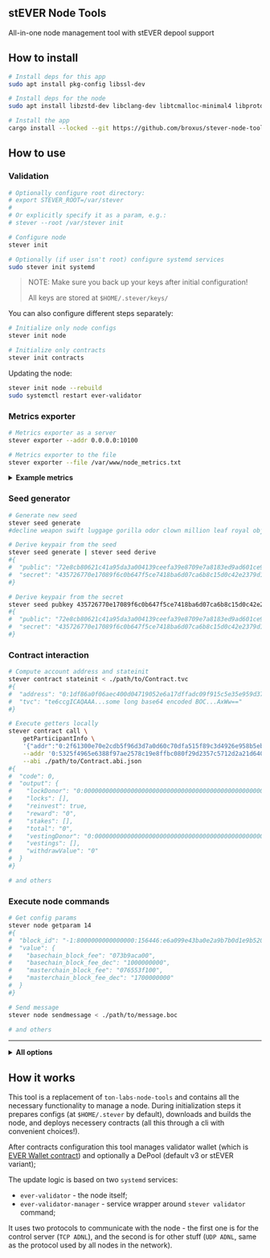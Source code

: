 ## stEVER Node Tools

All-in-one node management tool with stEVER depool support

## How to install

```bash
# Install deps for this app
sudo apt install pkg-config libssl-dev

# Install deps for the node
sudo apt install libzstd-dev libclang-dev libtcmalloc-minimal4 libprotobuf-dev libgoogle-perftools-dev

# Install the app
cargo install --locked --git https://github.com/broxus/stever-node-tools
```

## How to use

### Validation

```bash
# Optionally configure root directory:
# export STEVER_ROOT=/var/stever
#
# Or explicitly specify it as a param, e.g.:
# stever --root /var/stever init

# Configure node
stever init

# Optionally (if user isn't root) configure systemd services
sudo stever init systemd
```

> NOTE: Make sure you back up your keys after initial configuration!
>
> All keys are stored at `$HOME/.stever/keys/`

You can also configure different steps separately:

```bash
# Initialize only node configs
stever init node

# Initialize only contracts
stever init contracts
```

Updating the node:

```bash
stever init node --rebuild
sudo systemctl restart ever-validator
```

### Metrics exporter

```bash
# Metrics exporter as a server
stever exporter --addr 0.0.0.0:10100

# Metrics exporter to the file
stever exporter --file /var/www/node_metrics.txt
```

<details><summary><b>Example metrics</b></summary>
<p>

```
collected_at 1669042606
node_ready 1
node_version_major 0
node_version_minor 51
node_version_patch 1
mc_seqno 155886
mc_time 1669042601
mc_time_diff 5
sc_time_diff 5
in_current_vset{adnl="d5af8f62c027774831aea3fe00d78fc78ed69f233d885382e72f9adefd8c4f05"} 1
in_next_vset 0
```

</p>
</details>

### Seed generator

```bash
# Generate new seed
stever seed generate
#decline weapon swift luggage gorilla odor clown million leaf royal object movie

# Derive keypair from the seed
stever seed generate | stever seed derive
#{
#  "public": "72e8cb80621c41a95da3a004139ceefa39e8709e7a8183ed9ad601ce9a13714d",
#  "secret": "435726770e17089f6c0b647f5ce7418ba6d07ca6b8c15d0c42e2379d1a09b6cc"
#}

# Derive keypair from the secret
stever seed pubkey 435726770e17089f6c0b647f5ce7418ba6d07ca6b8c15d0c42e2379d1a09b6cc
#{
#  "public": "72e8cb80621c41a95da3a004139ceefa39e8709e7a8183ed9ad601ce9a13714d",
#  "secret": "435726770e17089f6c0b647f5ce7418ba6d07ca6b8c15d0c42e2379d1a09b6cc"
#}
```

### Contract interaction

```bash
# Compute account address and stateinit
stever contract stateinit < ./path/to/Contract.tvc
#{
#  "address": "0:1df86a0f06aec400d04719052e6a17dffadc09f915c5e35e959d37d59beb7ac3",
#  "tvc": "te6ccgICAQAAA...some long base64 encoded BOC...AxWw=="
#}

# Execute getters locally
stever contract call \
    getParticipantInfo \
    '{"addr":"0:2f61300e70e2cdb5f96d3d7a0d60c70dfa515f89c3d4926e958b5eb147977469"}' \
    --addr '0:5325f4965e6388f97ae2578c19e8ffbc080f29d2357c5712d2a21d640dc10fb7' \
    --abi ./path/to/Contract.abi.json
#{
#  "code": 0,
#  "output": {
#    "lockDonor": "0:0000000000000000000000000000000000000000000000000000000000000000",
#    "locks": [],
#    "reinvest": true,
#    "reward": "0",
#    "stakes": [],
#    "total": "0",
#    "vestingDonor": "0:0000000000000000000000000000000000000000000000000000000000000000",
#    "vestings": [],
#    "withdrawValue": "0"
#  }
#}

# and others
```

### Execute node commands

```bash
# Get config params
stever node getparam 14
#{
#  "block_id": "-1:8000000000000000:156446:e6a099e43ba0e2a9b7b0d1e9b5207cef4e0e54c1dc2ea8811f0877ad78516bc0:fdca14025ba3b16b4286a561b7ade73f3e26a0224e9492cefc77b83ed649f37d",
#  "value": {
#    "basechain_block_fee": "073b9aca00",
#    "basechain_block_fee_dec": "1000000000",
#    "masterchain_block_fee": "076553f100",
#    "masterchain_block_fee_dec": "1700000000"
#  }
#}

# Send message
stever node sendmessage < ./path/to/message.boc

# and others
```

---

<details><summary><b>All options</b></summary>
<p>

```
Usage: stever [--root <root>] <command> [<args>]

All-in-one node management tool with support for the upcoming stEVER

Options:
  --root            path to the root directory
  --help            display usage information

Commands:
  init              Prepares configs and binaries
  validator         Validation manager service
  contract          Contract interaction stuff
  exporter          Prometheus metrics exporter
  node              Raw node tools operations
  seed              Seed utils
```

</p>
</details>

## How it works

This tool is a replacement of `ton-labs-node-tools` and contains all the necessary functionality to manage a node.
During initialization steps it prepares configs (at `$HOME/.stever` by default), downloads and builds the node,
and deploys necessery contracts (all this through a cli with convenient choices!).

After contracts configuration this tool manages validator wallet (which is [EVER Wallet contract](https://github.com/broxus/ever-wallet-contract))
and optionally a DePool (default v3 or stEVER variant);

The update logic is based on two `systemd` services:

- `ever-validator` - the node itself;
- `ever-validator-manager` - service wrapper around `stever validator` command;

It uses two protocols to communicate with the node - the first one is for the control server (`TCP ADNL`),
and the second is for other stuff (`UDP ADNL`, same as the protocol used by all nodes in the network).
